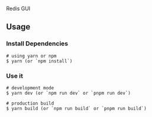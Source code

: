 Redis GUI

## Usage

### Install Dependencies

```
# using yarn or npm
$ yarn (or `npm install`)
```

### Use it

```
# development mode
$ yarn dev (or `npm run dev` or `pnpm run dev`)

# production build
$ yarn build (or `npm run build` or `pnpm run build`)
```

